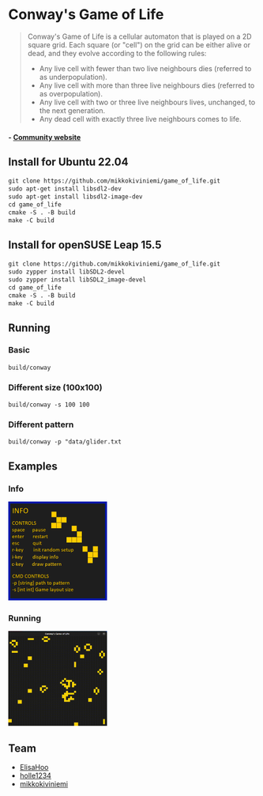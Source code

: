 # Conway's Game of Life
> Conway's Game of Life is a cellular automaton that is played on a 2D square grid. Each square (or "cell") on the grid can be either alive or dead, and they evolve according to the following rules:
>- Any live cell with fewer than two live neighbours dies (referred to as underpopulation).
>- Any live cell with more than three live neighbours dies (referred to as overpopulation).
>- Any live cell with two or three live neighbours lives, unchanged, to the next generation.
>- Any dead cell with exactly three live neighbours comes to life.
#### - [Community website](https://conwaylife.com/)
## Install for Ubuntu 22.04
```
git clone https://github.com/mikkokiviniemi/game_of_life.git
sudo apt-get install libsdl2-dev
sudo apt-get install libsdl2-image-dev
cd game_of_life
cmake -S . -B build
make -C build
```
## Install for openSUSE Leap 15.5
```
git clone https://github.com/mikkokiviniemi/game_of_life.git
sudo zypper install libSDL2-devel
sudo zypper install libSDL2_image-devel
cd game_of_life
cmake -S . -B build
make -C build
```
## Running
### Basic
```
build/conway
```
### Different size (100x100)
```
build/conway -s 100 100
```
### Different pattern
```
build/conway -p "data/glider.txt
```
## Examples
### Info
<img src="https://github.com/mikkokiviniemi/game_of_life/blob/3a021a3adf90eed96d6fa10294df80dbc3072659/resources/conway_info.bmp" width="200">

### Running
<img src="https://github.com/mikkokiviniemi/game_of_life/blob/552d14a20ae00a1d07a52209a19689f8e75d92eb/examples/example.gif" width="200">

## Team
- [ElisaHoo](https://github.com/ElisaHoo)
- [holle1234](https://github.com/holle1234)
- [mikkokiviniemi](https://github.com/mikkokiviniemi)
